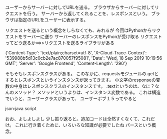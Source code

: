 ユーザーからサーバーに対してURLを送る。
ブラウザからサーバーに対してリクエストを行う。
サーバーから返してくれることを、レスポンスという。
ブラウザは指定のURLをユーザーに表示する。

リクエストを送るという概念をしらなくても、みれるが
今回はPythonからリクエストをサーバーに送り
サーバーのレスポンスをPythonが受け取る
リクエストってどう送るか==>>リクエストを送るライブラリがある

{'Content-Type': 'text/plain;charset=utf-8',
 'X-Cloud-Trace-Context': '539988b5d13c0cb2e7ac870057f95081',
 'Date': 'Wed, 18 Sep 2019 10:19:56 GMT',
 'Server': 'Google Frontend', 
 'Content-Length': '290'}

そもそもレスポンスクラスがある。
このなかに、requestsモジュールの.getとするとレスポンスというインスタンスが返ってきます。
小文字のresponseの変数の中身はレスポンスクラスのインスタンスです。
.textというのは、なに？なんのメソッド？
メソッドというよりは、インスタンス変数である。
これは構造でいうと、ユーザークラスがあって、
ユーザーボブ１５ってやると

json:java script 

おお、よしよしよし
少し振り返ると。追加コードは全然すくなくて、これだけ。
これに行き着くために、いろいろな知識が必要でしたね
パースという概念。